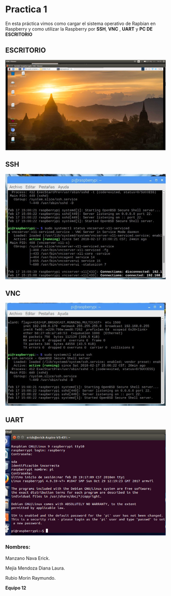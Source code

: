 # **Practica 1**
En esta práctica vimos como cargar el sistema operativo de Rapbian en Raspberry y como utilizar la Raspberry por **SSH**, **VNC** , **UART** y **PC DE ESCRITORIO**

## **ESCRITORIO**
![ Iimagen como PC](https://github.com/Eriick08/embebidos-20-1/blob/master/practicas/prac1.UsoRasp/equipo%2012/pc)

## **SSH**
![ Iimagen con ssh](https://github.com/Eriick08/embebidos-20-1/blob/master/practicas/prac1.UsoRasp/equipo%2012/SSH.jpg)


## **VNC**  
![ Iimagen con vnc](https://github.com/Eriick08/embebidos-20-1/blob/master/practicas/prac1.UsoRasp/equipo%2012/VNC.jpg)


## **UART**  
![ Iimagen con uart](https://github.com/Eriick08/embebidos-20-1/blob/master/practicas/prac1.UsoRasp/equipo%2012/UART.png)

### **Nombres**:
Manzano Nava Erick.

Mejía Mendoza Diana Laura.

Rubio Morin Raymundo.

  
  **Equipo 12**


